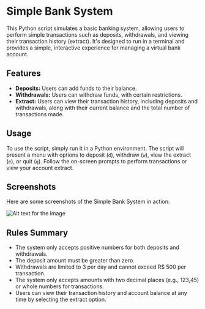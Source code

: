 # Simple Bank System

This Python script simulates a basic banking system, allowing users to perform simple transactions such as deposits, withdrawals, and viewing their transaction history (extract). It's designed to run in a terminal and provides a simple, interactive experience for managing a virtual bank account.

## Features

- **Deposits:** Users can add funds to their balance.
- **Withdrawals:** Users can withdraw funds, with certain restrictions.
- **Extract:** Users can view their transaction history, including deposits and withdrawals, along with their current balance and the total number of transactions made.

## Usage

To use the script, simply run it in a Python environment. The script will present a menu with options to deposit (`d`), withdraw (`w`), view the extract (`e`), or quit (`q`). Follow the on-screen prompts to perform transactions or view your account extract.

## Screenshots

Here are some screenshots of the Simple Bank System in action:

![Alt text for the image](URL_to_the_image)

## Rules Summary

- The system only accepts positive numbers for both deposits and withdrawals.
- The deposit amount must be greater than zero.
- Withdrawals are limited to 3 per day and cannot exceed R$ 500 per transaction.
- The system only accepts amounts with two decimal places (e.g., 123,45) or whole numbers for transactions.
- Users can view their transaction history and account balance at any time by selecting the extract option.
